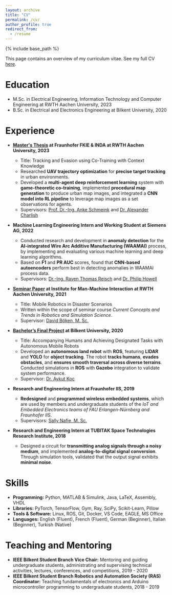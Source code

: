 ```yaml
---
layout: archive
title: "CV"
permalink: /cv/
author_profile: true
redirect_from:
  - /resume
---
```


{% include base_path %}

This page contains an overview of my curriculum vitae. See my full CV [here](/files/Resume_Oguz_Altan.pdf).

Education
======
* M.Sc. in Electrical Engineering, Information Technology and Computer Engineering at RWTH Aachen University, 2023
* B.Sc. in Electrical and Electronics Engineering at Bilkent University, 2020

Experience
======

* **[Master's Thesis](https://github.com/oguzaltan/Tracking-and-Evasion-using-Co-Training-with-Context-Knowledge) at Fraunhofer FKIE & INDA at RWTH Aachen University, 2023**
  * Title: Tracking and Evasion using Co-Training with Context Knowledge
  * Researched **UAV trajectory optimization** for **precise target tracking** in urban environments. 
  * Developed a **multi-agent deep reinforcement learning** system with **game-theoretic co-training**, implemented **procedural map generation** to produce urban map images, and integrated a **CNN model into RL pipeline** to leverage map images as a set observations for agents. 
  <!-- * Demonstrated improved agent contextual awareness in urban environments, enabling effective tracking and evasion behaviors. -->
  * Supervisors: [Prof. Dr.-Ing. Anke Schmeink](https://www.inda.rwth-aachen.de/cms/INDA/Die-Organisationseinheit/Team/~bgmvjw/Anke-Schmeink/lidx/1/) and [Dr. Alexander Charlish](https://www.inda.rwth-aachen.de/cms/INDA/Die-Organisationseinheit/Team/~bgmuwy/Alexander-Charlish/lidx/1/)

* **Machine Learning Engineering Intern and Working Student at Siemens AG, 2022**
  * Conducted research and development in **anomaly detection** for the **AI-integrated Wire Arc Additive Manufacturing (WAAMAI)** process, by implementing and evaluating various machine learning and deep learning algorithms.
  * Based on **F1** and **PR AUC** scores, found that **CNN-based autoencoders** perform best in detecting anomalies in WAAMAI process data.
  * Supervisors: [Dr.-Ing. Raven Thomas Reisch](https://scholar.google.de/citations?user=HBc4t6QAAAAJ&hl=de) and [Dr. Philip Howell](https://www.birmingham.ac.uk/university/colleges/eps/eps-community/alumni-profiles-new/physics-astronomy/philip-howell)

* **[Seminar Paper](https://github.com/oguzaltan/Mobile_Robotics_in_Disaster_Scenarios) at Institute for Man-Machine Interaction at RWTH Aachen University, 2021**
  * Title: Mobile Robotics in Disaster Scenarios
  * Written within the scope of seminar course *Current Concepts and Trends in Robotics and Simulation Science*.
  * Supervisor: [David Böken, M. Sc.](https://www.mmi.rwth-aachen.de/)

* **[Bachelor’s Final Project](https://github.com/oguzaltan/Tag-A-Long-Robot) at Bilkent University, 2020**
  * Title: Accompanying Humans and Achieving Designated Tasks with Autonomous Mobile Robots
  * Developed an **autonomous land robot** with **ROS**, featuring **LIDAR** and **YOLO** for **object tracking**. The robot **tracks humans**, **evades obstacles**, and **ensures smooth traversal across diverse terrains**. Conducted simulations in **ROS** with **Gazebo** integration to validate system performance.
  * Supervisor: [Dr. Aykut Koc](http://aykut.koc.bilkent.edu.tr/)

* **Research and Engineering Intern at Fraunhofer IIS, 2019**
  * **Redesigned** and **programmed** **wireless embedded systems**, which are used by members and undergraduate students of the *IoT and Embedded Electronics teams of FAU Erlangen-Nürnberg and Fraunhofer IIS*.
  * Supervisors: [Sally Nafie, M. Sc.](https://www.like.tf.fau.de/person/m-sc-sally-nafie/)

* **Research and Engineering Intern at TUBITAK Space Technologies Research Institute, 2018**
  * Designed a circuit for **transmitting analog signals through a noisy medium**, and implemented **analog-to-digital signal conversion**. Through simulation tools, validated that the output signal exhibits **minimal noise**.
  <!-- * Supervisors: Professor Hub -->

Skills
======
<!-- * Skill 1
* Skill 2
  * Sub-skill 2.1
  * Sub-skill 2.2
  * Sub-skill 2.3
* Skill 3 -->

* **Programming:** Python, MATLAB & Simulink, Java, LaTeX, Assembly, VHDL
* **Libraries:** PyTorch, TensorFlow, Gym, Ray, SciPy, Scikit-Learn, Pillow
* **Tools & Software:** Linux, ROS, Git, Docker, VS Code, EAGLE, MS Office
* **Languages:** English (Fluent), French (Fluent), German (Beginner), Italian (Beginner), Turkish (Native)

<!-- Publications
======
  <ul>{% for post in site.publications reversed %}
    {% include archive-single-cv.html %}
  {% endfor %}</ul> -->
  
<!-- Talks
======
  <ul>{% for post in site.talks reversed %}
    {% include archive-single-talk-cv.html  %}
  {% endfor %}</ul> -->
  
<!-- Teaching
======
  <ul>{% for post in site.teaching reversed %}
    {% include archive-single-cv.html %}
  {% endfor %}</ul> -->
  
Teaching and Mentoring 
======
* **IEEE Bilkent Student Branch Vice Chair:** Mentoring and guiding undergraduate students, administrating and supervising technical activities, lectures, conferences, and competitions, 2019 - 2020
* **IEEE Bilkent Student Branch Robotics and Automation Society (RAS) Coordinator:** Teaching fundamentals of electronics and Arduino microcontroller programming to undergraduate students, 2018 - 2019
